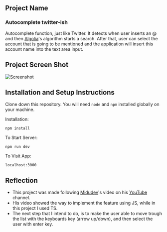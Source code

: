 ## Project Name

### Autocomplete twitter-ish

Autocomplete function, just like Twitter. It detects when user inserts an @ and then [Algolia](https://www.algolia.com/doc/guides/building-search-ui/what-is-instantsearch/react-hooks/)'s algorithm starts a search. After that, user can select the account that is going to be mentioned and the application will insert this account name into the text area input.

## Project Screen Shot

![Screenshot](https://imgur.com/1pSXeZH.png)

## Installation and Setup Instructions

Clone down this repository. You will need `node` and `npm` installed globally on your machine.

Installation:

`npm install`

To Start Server:

`npm run dev`

To Visit App:

`localhost:3000`

## Reflection

- This project was made following [Midudev](https://github.com/midudev)'s video on his [YouTube](https://www.youtube.com/watch?v=WPsJbwUaaOo) channel.
- His video showed the way to implement the feature using JS, while in this project I used TS.
- The next step that I intend to do, is to make the user able to move trough the list with the keyboards key (arrow up/down), and then select the user with enter key.
